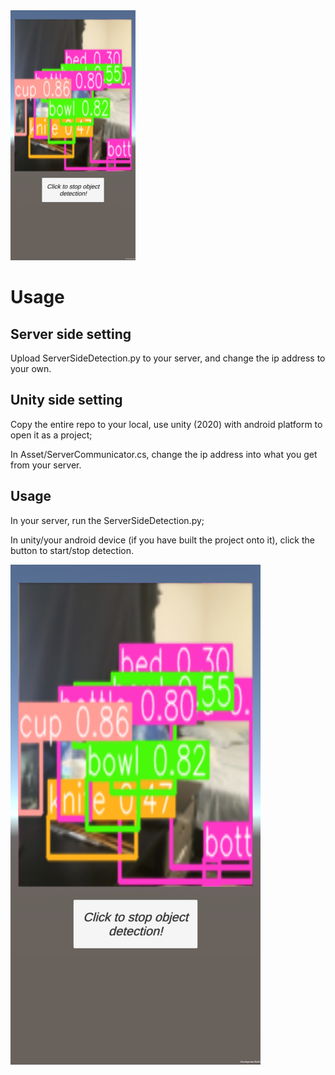 <img src="https://github.com/YM-Xiu/Object_detection_stream/blob/master/demo.png?raw=true" width="200">

# Usage


## Server side setting
Upload ServerSideDetection.py to your server, and change the ip address to your own.

## Unity side setting

Copy the entire repo to your local, use unity (2020) with android platform to open it as a project;

In Asset/ServerCommunicator.cs, change the ip address into what you get from your server.

## Usage

In your server, run the ServerSideDetection.py;

In unity/your android device (if you have built the project onto it), click the button to start/stop detection.

![Demo](https://github.com/YM-Xiu/Object_detection_stream/blob/master/demo.png?raw=true)

